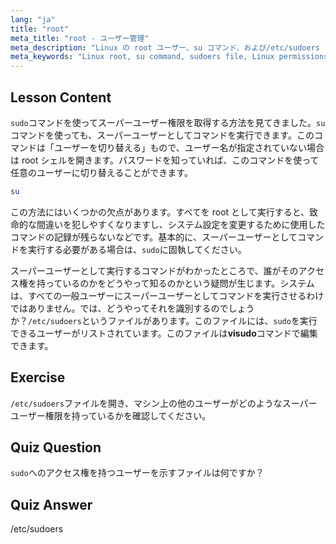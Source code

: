 ```yaml
---
lang: "ja"
title: "root"
meta_title: "root - ユーザー管理"
meta_description: "Linux の root ユーザー、su コマンド、および/etc/sudoers ファイルについて学びます。この初心者向けガイドで、Linux におけるスーパーユーザーアクセスと権限を理解しましょう。"
meta_keywords: "Linux root, su command, sudoers file, Linux permissions, superuser, Linux tutorial, beginner guide"
---
```


## Lesson Content

`sudo`コマンドを使ってスーパーユーザー権限を取得する方法を見てきました。`su`コマンドを使っても、スーパーユーザーとしてコマンドを実行できます。このコマンドは「ユーザーを切り替える」もので、ユーザー名が指定されていない場合は root シェルを開きます。パスワードを知っていれば、このコマンドを使って任意のユーザーに切り替えることができます。

```bash
su
```

この方法にはいくつかの欠点があります。すべてを root として実行すると、致命的な間違いを犯しやすくなりますし、システム設定を変更するために使用したコマンドの記録が残らないなどです。基本的に、スーパーユーザーとしてコマンドを実行する必要がある場合は、`sudo`に固執してください。

スーパーユーザーとして実行するコマンドがわかったところで、誰がそのアクセス権を持っているのかをどうやって知るのかという疑問が生じます。システムは、すべての一般ユーザーにスーパーユーザーとしてコマンドを実行させるわけではありません。では、どうやってそれを識別するのでしょうか？`/etc/sudoers`というファイルがあります。このファイルには、`sudo`を実行できるユーザーがリストされています。このファイルは**visudo**コマンドで編集できます。

## Exercise

`/etc/sudoers`ファイルを開き、マシン上の他のユーザーがどのようなスーパーユーザー権限を持っているかを確認してください。

## Quiz Question

`sudo`へのアクセス権を持つユーザーを示すファイルは何ですか？

## Quiz Answer

/etc/sudoers
